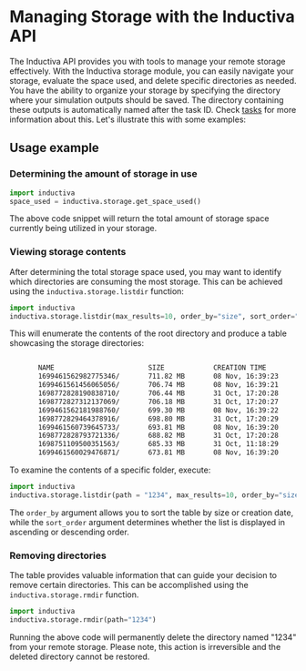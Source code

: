 # Managing Storage with the Inductiva API

The Inductiva API provides you with tools to manage your remote storage effectively. 
With the Inductiva storage module, you can easily navigate your storage, evaluate the space used, and delete specific directories as needed.
You have the ability to organize your storage by specifying the directory where your simulation outputs should be saved. The directory containing these outputs is automatically named after the task ID. Check [tasks](https://github.com/inductiva/inductiva/tree/main/inductiva/tasks) for more information about this.
Let's illustrate this with some examples:

## Usage example
### Determining the amount of storage in use

```python
import inductiva
space_used = inductiva.storage.get_space_used()
```
The above code snippet will return the total amount of storage space currently being utilized in your storage.

### Viewing storage contents
After determining the total storage space used, you may want to identify which directories are consuming the most storage. This can be achieved using the `inductiva.storage.listdir` function:

```python
import inductiva
inductiva.storage.listdir(max_results=10, order_by="size", sort_order="desc")
```
This will enumerate the contents of the root directory and produce a table showcasing the storage directories: 

```bash

       NAME                       SIZE            CREATION TIME
       1699461562982775346/       711.82 MB       08 Nov, 16:39:23
       1699461561456065056/       706.74 MB       08 Nov, 16:39:21
       1698772828190838710/       706.44 MB       31 Oct, 17:20:28
       1698772827312137069/       706.18 MB       31 Oct, 17:20:27
       1699461562181988760/       699.30 MB       08 Nov, 16:39:22
       1698772829464378916/       698.80 MB       31 Oct, 17:20:29
       1699461560739645733/       693.81 MB       08 Nov, 16:39:20
       1698772828793721336/       688.82 MB       31 Oct, 17:20:28
       1698751109500351563/       685.33 MB       31 Oct, 11:18:29
       1699461560029476871/       673.81 MB       08 Nov, 16:39:20
```
To examine the contents of a specific folder, execute: 

```python
import inductiva
inductiva.storage.listdir(path = "1234", max_results=10, order_by="size", sort_order="desc")
```

The `order_by` argument allows you to sort the table by size or creation date, while the `sort_order` argument determines whether the list is displayed in ascending or descending order. 

### Removing directories

The table provides valuable information that can guide your decision to remove certain directories. This can be accomplished using the `inductiva.storage.rmdir` function. 

```python
import inductiva
inductiva.storage.rmdir(path="1234")
```
Running the above code will permanently delete the directory named "1234" from your remote storage. Please note, this action is irreversible and the deleted directory cannot be restored.


